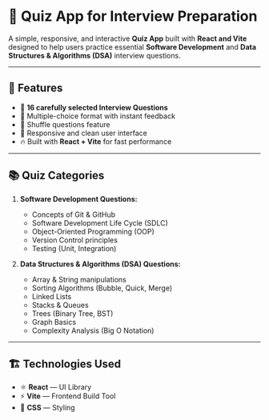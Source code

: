 # 📝 Quiz App for Interview Preparation

A simple, responsive, and interactive **Quiz App** built with **React and Vite** designed to help users practice essential **Software Development** 
and **Data Structures & Algorithms (DSA)** interview questions.

---

## 🚀 Features

- 🧩 **16 carefully selected Interview Questions**
- 🎯 Multiple-choice format with instant feedback
- 🔄 Shuffle questions feature
- 📱 Responsive and clean user interface
- 🔥 Built with **React + Vite** for fast performance

---

## 📚 Quiz Categories

1. **Software Development Questions:**
   - Concepts of Git & GitHub
   - Software Development Life Cycle (SDLC)
   - Object-Oriented Programming (OOP)
   - Version Control principles
   - Testing (Unit, Integration)
   

2. **Data Structures & Algorithms (DSA) Questions:**
   - Array & String manipulations
   - Sorting Algorithms (Bubble, Quick, Merge)
   - Linked Lists
   - Stacks & Queues
   - Trees (Binary Tree, BST)
   - Graph Basics
   - Complexity Analysis (Big O Notation)

---

## 🏗️ Technologies Used

- ⚛️ **React** — UI Library
- ⚡ **Vite** — Frontend Build Tool
- 🎨 **CSS** — Styling

